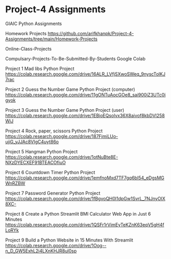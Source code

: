 # Project-4 Assignments
GIAIC Python Assignments

Homework Projects
https://github.com/arifkhanpk/Project-4-Assignments/tree/main/Homework-Projects

Online-Class-Projects


Compulsary-Projects-To-Be-Submitted-By-Students
Google Colab

Project 1 Mad libs Python Project
https://colab.research.google.com/drive/16ALR_LVfjSXwoSWeq_9nyscTolKJ7rac

Project 2 Guess the Number Game Python Project (computer)
https://colab.research.google.com/drive/11gONTuAocGOe8_sai900jZ3UTc0igyok

Project 3 Guess the Number Game Python Project (user)
https://colab.research.google.com/drive/1EBioEQsolvx36X8aivof8kbDVl258WiJ

Project 4 Rock, paper, scissors Python Project
https://colab.research.google.com/drive/187FjmiLUo-ujiG_yJJAc8VIgC4uyt86o

Project 5 Hangman Python Project
https://colab.research.google.com/drive/1otNuBte8E-NXzDYECXEF91BTEACOfiuO

Project 6 Countdown Timer Python Project
https://colab.research.google.com/drive/1emfnoMxd7TF7gq6bI54_eDgsMGWnRZBW

Project 7 Password Generator Python Project
https://colab.research.google.com/drive/1fBgvoQH0l1dpGw1SvrL_7NJnyOIX8XC-

Project 8 Create a Python Streamlit BMI Calculator Web App in Just 6 Minutes
https://colab.research.google.com/drive/1QSFr1rVimEyTeKZnK63eqV5gH4fLoRYk

Project 9 Build a Python Website in 15 Minutes With Streamlit
https://colab.research.google.com/drive/1Oog--n_D_GW5ExhL2i4LXnKHJR8ul0sp
